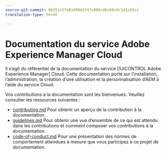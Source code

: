```yaml
---
source-git-commit: 06351c5fa81d9841f47c086cdbc66c0c1d1cb5cc
translation-type: tm+mt

---
```

# Documentation du service Adobe Experience Manager Cloud

Il s’agit du référentiel de la documentation du service [!UICONTROL Adobe Experience Manager] Cloud. Cette documentation porte sur l’installation, l’administration, la création d’une utilisation et la personnalisation d’AEM à l’aide du service Cloud.

Vos contributions à la documentation sont les bienvenues. Veuillez consulter les ressources suivantes :

* [contributing.md](contributing.md) Pour obtenir un aperçu de la contribution à la documentation.
* [guidelines.md](guidelines.md) Pour obtenir une vue d’ensemble de ce qui est attendu dans les contributions et comment composer vos contributions à la documentation.
* [code-of-conduct.md](code-of-conduct.md) Pour une présentation des normes de comportement attendues à mesure que vous participez à ce projet de documentation.
